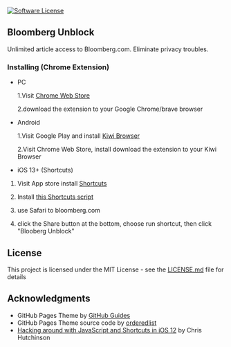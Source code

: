[![Software License](https://img.shields.io/badge/license-MIT-brightgreen.svg)](LICENSE)

## Bloomberg Unblock

Unlimited article access to Bloomberg.com. Eliminate privacy troubles.

### Installing (Chrome Extension)

- PC

  1.Visit [Chrome Web Store](https://chrome.google.com/webstore/detail/bloomberg-unblock/mbgcckpnfobpglflekdmmgikkooikmkm)

  2.download the extension to your Google Chrome/brave browser

- Android

  1.Visit Google Play and install [Kiwi Browser](https://play.google.com/store/apps/details?id=com.kiwibrowser.browser)

  2.Visit Chrome Web Store, install download the extension to your Kiwi Browser

- iOS 13+ (Shortcuts)

1. Visit App store install [Shortcuts](https://apps.apple.com/hk/app/shortcuts/id915249334)

2. Install [this Shortcuts script](https://www.icloud.com/shortcuts/e7835c093b8c4661b8392579d8e5dac1)

3. use Safari to bloomberg.com

4. click the Share button at the bottom, choose run shortcut, then click "Blooberg Unblock"

## License

This project is licensed under the MIT License - see the [LICENSE.md](https://github.com/samchu11/bloomberg-unblock/blob/master/LICENSE) file for details

## Acknowledgments

- GitHub Pages Theme by [GitHub Guides](https://guides.github.com/features/pages/)
- GitHub Pages Theme source code by [orderedlist](https://github.com/orderedlist/minimal)
- [Hacking around with JavaScript and Shortcuts in iOS 12](https://medium.com/@chrishutchinson/hacking-around-with-javascript-and-shortcuts-in-ios-12-95f8d7190777) by Chris Hutchinson
